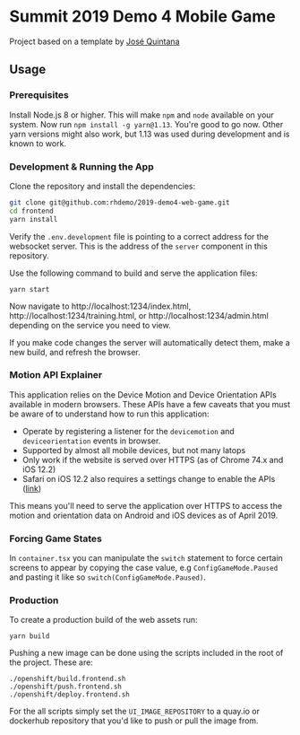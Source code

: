 # Summit 2019 Demo 4 Mobile Game

Project based on a template by [José Quintana](git.io/joseluisq)

## Usage

### Prerequisites
Install Node.js 8 or higher. This will make `npm` and `node` available on your 
system. Now run `npm install -g yarn@1.13`. You're good to go now. Other yarn
versions might also work, but 1.13 was used during development and is
known to work.

### Development & Running the App

Clone the repository and install the dependencies:

```sh
git clone git@github.com:rhdemo/2019-demo4-web-game.git
cd frontend
yarn install
```

Verify the `.env.development` file is pointing to a correct address for the websocket server. This is the address of the `server` component in this repository.

Use the following command to build and serve the application files:

```
yarn start
```

Now navigate to http://localhost:1234/index.html, 
http://localhost:1234/training.html, or http://localhost:1234/admin.html
depending on the service you need to view.

If you make code changes the server will automatically detect them, make a new 
build, and refresh the browser.

### Motion API Explainer

This application relies on the Device Motion and Device Orientation APIs
available in modern browsers. These APIs have a few caveats that you must be 
aware of to understand how to run this application:

* Operate by registering a listener for the `devicemotion` and
`deviceorientation` events in browser.
* Supported by almost all mobile devices, but not many latops
* Only work if the website is served over HTTPS (as of Chrome 74.x and iOS 12.2)
* Safari on iOS 12.2 also requires a settings change to enable the APIs ([link](https://www.macrumors.com/2019/02/04/ios-12-2-safari-motion-orientation-access-toggle/))

This means you'll need to serve the application over HTTPS to access the motion
and orientation data on Android and iOS devices as of April 2019.

### Forcing Game States

In `container.tsx` you can manipulate the `switch` statement to force certain
screens to appear by copying the case value, e.g `ConfigGameMode.Paused` and
pasting it like so `switch(ConfigGameMode.Paused)`.

### Production

To create a production build of the web assets run:

```
yarn build
```

Pushing a new image can be done using the scripts included in the root of 
the project. These are:

```
./openshift/build.frontend.sh
./openshift/push.frontend.sh
./openshift/deploy.frontend.sh
```

For the all scripts simply set the `UI_IMAGE_REPOSITORY` to a quay.io or
dockerhub repository that you'd like to push or pull the image from.
